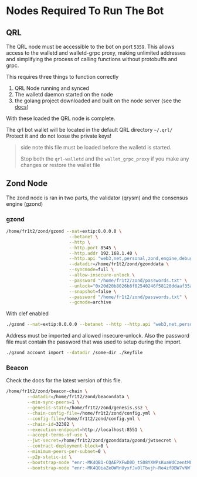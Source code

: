 # Nodes Required To Run The Bot

## QRL

The QRL node must be accessible to the bot on port `5359`. This allows access to the walletd and walletd-grpc proxy, making unlimited addresses and simplifying the process of calling functions without protobuffs and grpc.

This requires three things to function correctly

1. QRL Node running and synced
2. The walletd daemon started on the node
3. the golang project downloaded and built on the node server (see the [docs](https://docs.theqrl.org/api/walletd-rest-proxy))



With these loaded the QRL node is complete.

The qrl bot wallet will be located in the default QRL directory `~/.qrl/` Protect it and do not loose the private keys!

> side note this file must be loaded before the walletd is started.
> 
> Stop both the `qrl-walletd` and the `wallet_grpc_proxy` if you make any changes or restore the wallet file 



## Zond Node


The zond node is ran in two parts, the validator (qrysm) and the consensus engine (gzond)

### gzond

```bash
/home/fr1t2/zond/gzond --nat=extip:0.0.0.0 \
                        --betanet \
                        --http \
                        --http.port 8545 \
                        --http.addr 192.168.1.40 \
                        --http.api "web3,net,personal,zond,engine,debug" \
                        --datadir=/home/fr1t2/zond/gzonddata \
                        --syncmode=full \
                        --allow-insecure-unlock \
                        --password "/home/fr1t2/zond/passwords.txt" \
                        --unlock="0x20d20b8026b8f02540246f58120ddaaf35aecd9b" \
                        --snapshot=false \
                        --password "/home/fr1t2/zond/passwords.txt" \
                        --gcmode=archive
```

With clef enabled

```bash
./gzond --nat=extip:0.0.0.0 --betanet --http --http.api "web3,net,personal,zond,engine, debug" --datadir=gzonddata console --syncmode=full --snapshot=false  --gcmode=archive --signer=gzonddata/clef.ipc
```

Address must be imported and allowed insecure-unlock. Also the password file must contain the password that was used to setup during the import.


```bash
./gzond account import --datadir /some-dir ./keyfile
```


### Beacon

Check the docs for the latest version of this file.

```bash
/home/fr1t2/zond/beacon-chain \
        --datadir=/home/fr1t2/zond/beacondata \
        --min-sync-peers=1 \
        --genesis-state=/home/fr1t2/zond/genesis.ssz \
        --chain-config-file=/home/fr1t2/zond/config.yml \
        --config-file=/home/fr1t2/zond/config.yml \
        --chain-id=32382 \
        --execution-endpoint=http://localhost:8551 \
        --accept-terms-of-use \
        --jwt-secret=/home/fr1t2/zond/gzonddata/gzond/jwtsecret \
        --contract-deployment-block=0 \
        --minimum-peers-per-subnet=0 \
        --p2p-static-id \
        --bootstrap-node "enr:-MK4QB1-CQAEPXFwD0D_tS08YXWPsKuaWdCzentML2JhAJnvXUR4lSPHCRXHCjudviKciwBmbPirHjyL_kmI0T1ti6qGAY0sF6hgh2F0dG5ldHOIAAAAAAAAAACEZXRoMpDeYa1-IAAAk___________gmlkgnY0gmlwhC1MJ0KJc2VjcDI1NmsxoQN_5eo8D8pFGWUX1SMAT7kMbY2a9Ryb6Bu2oAW8s28kyYhzeW5jbmV0cwCDdGNwgjLIg3VkcIIu4A" \
        --bootstrap-node "enr:-MK4QOiaZeOWRnUyxfJv0lTbvjh-Re4zfDBW7vNWl9wIW7n8OWzMmxhy8IVHgRF7QZrkm7OGShDogEYUtdg8Bt1nIqaGAY0sFwP7h2F0dG5ldHOIAAAAAAAAAACEZXRoMpDeYa1-IAAAk___________gmlkgnY0gmlwhC0g6p2Jc2VjcDI1NmsxoQK6I2IsSSRwnOtpsnzhgACTRfYZqUQ1aTsw-K4qMR_2BohzeW5jbmV0cwCDdGNwgjLIg3VkcIIu4A"
```
